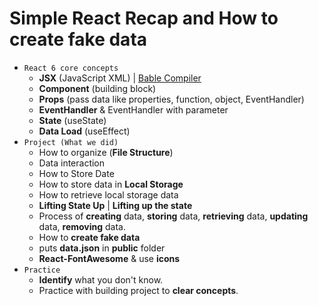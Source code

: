 # Simple React Recap and How to create fake data

- `React 6 core concepts`
  - __JSX__ (JavaScript XML) | [Bable Compiler](https://babeljs.io/repl#?browsers=defaults%2C%20not%20ie%2011%2C%20not%20ie_mob%2011&build=&builtIns=false&corejs=3.21&spec=false&loose=false&code_lz=Q&debug=false&forceAllTransforms=false&shippedProposals=false&circleciRepo=&evaluate=false&fileSize=false&timeTravel=false&sourceType=module&lineWrap=true&presets=env%2Creact%2Cstage-2&prettier=false&targets=&version=7.18.8&externalPlugins=&assumptions=%7B%7D "Bable Compiler for JSX")
  - __Component__ (building block)
  - __Props__ (pass data like properties, function, object, EventHandler)
  - __EventHandler__ & EventHandler with parameter
  - __State__ (useState)
  - __Data Load__ (useEffect)
- `Project (What we did)`
  - How to organize (__File Structure__)
  - Data interaction
  - How to Store Date 
  - How to store data in __Local Storage__
  - How to retrieve local storage data
  - __Lifting State Up__ | __Lifting up the state__
  - Process of __creating__ data, __storing__ data, __retrieving__ data, __updating__ data, __removing__ data.
  - How to __create fake data__
  - puts __data.json__ in __public__ folder
  - __React-FontAwesome__ & use __icons__
- `Practice`
  - __Identify__ what you don't know.
  - Practice with building project to __clear concepts__.

